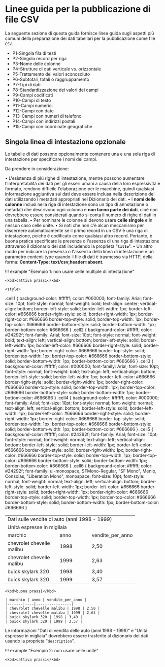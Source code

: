# Linee guida per la pubblicazione di file CSV

La seguente sezione di questa guida fornisce linee guida sugli aspetti più comuni della preparazione dei dati tabellari per la pubblicazione come file `CSV`.

- P1-Singola fila di testi 
- P2-Singolo record per riga 
- P3-Nome delle colonne
- P4-Strutture di dati verticale vs. orizzontale
- P5-Trattamento dei valori sconosciuto
- P6-Subtotali, totali o raggruppamento
- P7-Tipi di dati 
- P8-Standardizzazione dei valori dei campi 
- P9-Campi codificati
- P10-Campi di testo
- P11-Campi numerici 
- P12-Campi con date
- P13-Campi con numeri di telefono
- P14-Campi con indirizzi postali
- P15-Campi con coordinate geografiche


## Singola linea di intestazione opzionale
Le tabelle di dati possono opzionalmente contenere una e una sola riga di intestazione per specificare i nomi dei campi.

Da prendere in considerazione:

• L'esistenza di più righe di intestazione, mentre possono aumentare l'interpretabilità dei dati per gli esseri umani a causa della loro espressività e formato, rendono difficile l'elaborazione per le macchine, quindi qualsiasi informazione aggiuntiva sui dati deve essere inclusa nella descrizione dei dati utilizzando i metadati appropriati nel Dizionario dei dati.
• I **nomi delle colonne** inclusi nella riga di intestazione sono un tipo di annotazione o metadati che descrivono ogni colonna e **non fanno parte dei dati**, cioè non dovrebbero essere considerati quando si conta il numero di righe di dati in una tabella.
• Per nominare le colonne si devono usare **celle singole** e in nessun caso celle unite.
• Si noti che non c'è alcun meccanismo per discernere automaticamente se il primo record in un CSV è una riga di intestazione, poiché è codificato come qualsiasi altro record. Pertanto, è buona pratica specificare la presenza o l'assenza di una riga di intestazione attraverso il dizionario dei dati includendo la proprietà "**`title`**".
• Un altro modo per indicare la presenza o l'assenza della linea di intestazione è un parametro content-type quando il file di dati è trasmesso via HTTP, della forma: **Content-Type: text/csv;header=absent**.

!!! example "Esempio 1: non usare celle multiple di intestazione"
    
    <kbd>cattiva prassi</kbd>
    
    <style>
.cell1 { background-color: #ffffff; color: #000000; font-family: Arial; font-size: 10pt; font-style: normal; font-weight: bold; text-align: center; vertical-align: bottom; border-left-style: solid; border-left-width: 1px; border-left-color: #666666 border-right-style: solid; border-right-width: 1px; border-right-color: #666666 border-top-style: solid; border-top-width: 1px; border-top-color: #666666 border-bottom-style: solid; border-bottom-width: 1px; border-bottom-color: #666666 }
.cell2 { background-color: #ffffff; color: #24292f; font-family: Arial; font-size: 10pt; font-style: normal; font-weight: bold; text-align: left; vertical-align: bottom; border-left-style: solid; border-left-width: 1px; border-left-color: #666666 border-right-style: solid; border-right-width: 1px; border-right-color: #666666 border-top-style: solid; border-top-width: 1px; border-top-color: #666666 border-bottom-style: solid; border-bottom-width: 1px; border-bottom-color: #666666 }
.cell3 { background-color: #ffffff; color: #000000; font-family: Arial; font-size: 10pt; font-style: normal; font-weight: bold; text-align: left; vertical-align: bottom; border-left-style: solid; border-left-width: 1px; border-left-color: #666666 border-right-style: solid; border-right-width: 1px; border-right-color: #666666 border-top-style: solid; border-top-width: 1px; border-top-color: #666666 border-bottom-style: solid; border-bottom-width: 1px; border-bottom-color: #666666 }
.cell4 { background-color: #ffffff; color: #000000; font-family: Arial; font-size: 10pt; font-style: normal; font-weight: normal; text-align: left; vertical-align: bottom; border-left-style: solid; border-left-width: 1px; border-left-color: #666666 border-right-style: solid; border-right-width: 1px; border-right-color: #666666 border-top-style: solid; border-top-width: 1px; border-top-color: #666666 border-bottom-style: solid; border-bottom-width: 1px; border-bottom-color: #666666 }
.cell5 { background-color: #ffffff; color: #24292f; font-family: Arial; font-size: 10pt; font-style: normal; font-weight: normal; text-align: left; vertical-align: bottom; border-left-style: solid; border-left-width: 1px; border-left-color: #666666 border-right-style: solid; border-right-width: 1px; border-right-color: #666666 border-top-style: solid; border-top-width: 1px; border-top-color: #666666 border-bottom-style: solid; border-bottom-width: 1px; border-bottom-color: #666666 }
.cell6 { background-color: #ffffff; color: #24292f; font-family: ui-monospace, SFMono-Regular, "SF Mono", Menlo, Consolas, "Liberation Mono", monospace; font-size: 10pt; font-style: normal; font-weight: normal; text-align: left; vertical-align: bottom; border-left-style: solid; border-left-width: 1px; border-left-color: #666666 border-right-style: solid; border-right-width: 1px; border-right-color: #666666 border-top-style: solid; border-top-width: 1px; border-top-color: #666666 border-bottom-style: solid; border-bottom-width: 1px; border-bottom-color: #666666 }
</style>

<table style="border-collapse: collapse;">
<colgroup>
  <col width="169" />
  <col width="104" />
  <col width="133" />
</colgroup>
<tr height="21"><td colspan=3 class="cell1">Dati sulle vendite di auto (anni 1998 - 1999)</td></tr>
<tr height="21"><td colspan=3 class="cell1">Unità espresse in migliaia</td></tr>
<tr height="21"><td class="cell2">marchio </td><td class="cell3">anno</td><td class="cell3">vendite_per_anno</td></tr>
<tr height="21"><td class="cell4">chevrolet chevelle malibu</td><td class="cell4">1998</td><td class="cell4">2,50</td></tr>
<tr height="21"><td class="cell5">chevrolet chevelle malibu  </td><td class="cell4">1999</td><td class="cell4">2,63</td></tr>
<tr height="21"><td class="cell4">buick skylark 320</td><td class="cell4">1998</td><td class="cell4">3,40</td></tr>
<tr height="21"><td class="cell6">buick skylark 320</td><td class="cell4">1999</td><td class="cell4">3,57</td></tr>
</table>
    
    <kbd>buona prassi</kbd>
    
    | marchio | anno | vendite_per_anno |
    |-------|----|----------------|
    | chevrolet chevelle malibu | 1998 | 2,50 |
    | chevrolet chevelle malibu | 1999 | 2,63 |
    | buick skylark 320 | 1998 | 3,40 |
    | buick skylark 320 | 1999 | 3,57 |
    
    
Le informazioni "Dati di vendita delle auto (anni 1998 - 1999)" e "Unità espresse in migliaia" dovrebbero essere trasferite al dizionario dei dati usando la proprietà "`description`".

!!! example "Esempio 2: non usare celle unite"

    <kbd>cattiva prassi</kbd>
    
    
    
    
    
    
    
    
    
